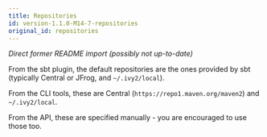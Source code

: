 ```yaml
---
title: Repositories
id: version-1.1.0-M14-7-repositories
original_id: repositories
---
```


*Direct former README import (possibly not up-to-date)*


From the sbt plugin, the default repositories are the ones provided by sbt (typically Central or JFrog, and `~/.ivy2/local`).

From the CLI tools, these are Central (`https://repo1.maven.org/maven2`) and `~/.ivy2/local`.

From the API, these are specified manually - you are encouraged to use those too.

